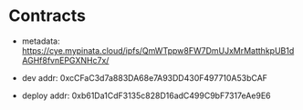 # Contracts

- metadata: https://cye.mypinata.cloud/ipfs/QmWTppw8FW7DmUJxMrMatthkpUB1dAGHf8fvnEPGXNHc7x/

- dev addr: 0xcCFaC3d7a883DA68e7A93DD430F497710A53bCAF

- deploy addr: 0xb61Da1CdF3135c828D16adC499C9bF7317eAe9E6

